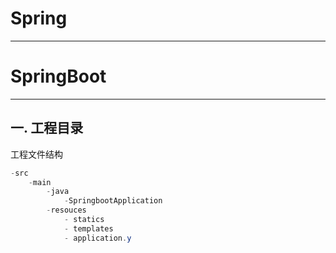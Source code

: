 # Spring

---

# SpringBoot

---

## 一. 工程目录

工程文件结构

```java
-src
    -main
        -java
            -SpringbootApplication
        -resouces
            - statics
            - templates
            - application.y
```
